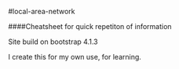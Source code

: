 #local-area-network

####Cheatsheet for quick repetiton of information

Site build on bootstrap 4.1.3

I create this for my own use, for learning.
